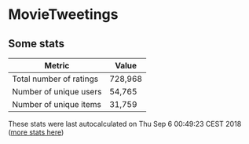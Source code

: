 # MovieTweetings
## Some stats

Metric | Value
--- | ---
Total number of ratings                 | 728,968
Number of unique users                  | 54,765
Number of unique items                  | 31,759
These stats were last autocalculated on Thu Sep 6 00:49:23 CEST 2018  ([more stats here](./stats.md))

